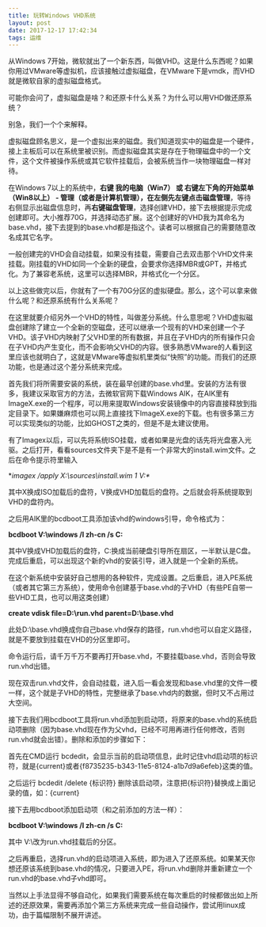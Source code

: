 ```yaml
---
title: 玩转Windows VHD系统
layout: post
date: 2017-12-17 17:42:34
tags: 运维
---
```


从Windows 7开始，微软就出了一个新东西，叫做VHD。这是什么东西呢？如果你用过VMware等虚拟机，应该接触过虚拟磁盘，在VMware下是vmdk，而VHD就是微软自家的虚拟磁盘格式。

可能你会问了，虚拟磁盘是啥？和还原卡什么关系？为什么可以用VHD做还原系统？

别急，我们一个个来解释。

虚拟磁盘顾名思义，是一个虚拟出来的磁盘。我们知道现实中的磁盘是一个硬件，接上主板后可以在系统里被识别。而虚拟磁盘其实是存在于物理磁盘中的一个文件，这个文件被操作系统或其它软件挂载后，会被系统当作一块物理磁盘一样对待。

在Windows 7以上的系统中，**右键 我的电脑（Win7） **或 **右键左下角的开始菜单（Win8以上）** - **管理（或者是计算机管理）**，在左侧先**左键点击磁盘管理**，等待右侧显示出磁盘信息时，再**右键磁盘管理**，选择创建VHD，接下去根据提示完成创建即可。大小推荐70G，并选择动态扩展。这个创建好的VHD我为其命名为base.vhd，接下去提到的base.vhd都是指这个。读者可以根据自己的需要随意改名成其它名字。

一般创建完的VHD会自动挂载，如果没有挂载，需要自己去双击那个VHD文件来挂载。刚挂载的VHD如同一个全新的硬盘，会要求你选择MBR或GPT，并格式化。为了兼容老系统，这里可以选择MBR，并格式化一个分区。

以上这些做完以后，你就有了一个有70G分区的虚拟硬盘。那么，这个可以拿来做什么呢？和还原系统有什么关系呢？

在这里就要介绍另外一个VHD的特性，叫做差分系统。什么意思呢？VHD虚拟磁盘创建除了建立一个全新的空磁盘，还可以继承一个现有的VHD来创建一个子VHD。该子VHD内映射了父VHD里的所有数据，并且在子VHD内的所有操作只会在子VHD内产生变化，而不会影响父VHD的内容。很多熟悉VMware的人看到这里应该也就明白了，这就是VMware等虚拟机里类似“快照”的功能。而我们的还原功能，也是通过这个差分系统来完成。

首先我们将所需要安装的系统，装在最早创建的base.vhd里。安装的方法有很多，我建议采取官方的方法，去微软官网下载Windows AIK，在AIK里有ImageX.exe的一个程序，可以用来提取Windows安装镜像中的内容直接释放到指定目录下。如果嫌麻烦也可以网上直接找下ImageX.exe的下载。也有很多第三方可以实现类似的功能，比如GHOST之类的，但是不是太建议使用。

有了Imagex以后，可以先将系统ISO挂载，或者如果是光盘的话先将光盘塞入光驱。之后打开，看看sources文件夹下是不是有一个非常大的install.wim文件。之后在命令提示符里输入

**imagex /apply X:\sources\install.wim 1 V:\**

其中X换成ISO加载后的盘符，V换成VHD加载后的盘符。之后就会将系统提取到VHD的盘符内。

之后用AIK里的bcdboot工具添加该vhd的windows引导，命令格式为：

**bcdboot V:\windows /l zh-cn /s C:**

其中V换成VHD加载后的盘符，C:换成当前硬盘引导所在扇区，一半默认是C盘。完成后重启，可以出现这个新的vhd的安装引导，进入就是一个全新的系统。

在这个新系统中安装好自己想用的各种软件，完成设置。之后重启，进入PE系统（或者其它第三方系统），使用命令创建基于base.vhd的子VHD（有些PE自带一些VHD工具，也可以用这类创建）

**create vdisk file=D:\run.vhd parent=D:\base.vhd**

此处D:\base.vhd换成你自己base.vhd保存的路径，run.vhd也可以自定义路径，就是不要放到挂载在VHD的分区里即可。

命令运行后，请千万千万不要再打开base.vhd，不要挂载base.vhd，否则会导致run.vhd出错。

现在双击run.vhd文件，会自动挂载，进入后一看会发现和base.vhd里的文件一模一样，这个就是子VHD的特性，完整继承了base.vhd内的数据，但时又不占用过大空间。

接下去我们用bcdboot工具将run.vhd添加到启动项，将原来的base.vhd的系统启动项删除（因为base.vhd现在作为父vhd，已经不可用再进行任何修改，否则run.vhd就会出错）。删除和添加的步骤如下：

首先在CMD运行 bcdedit，会显示当前的启动项信息，此时记住vhd启动项的标识符，就是{current}或者{f8735235-b343-11e5-8124-a1b7d9a6efeb}这类的值。

之后运行 bcdedit /delete {标识符} 删除该启动项，注意把{标识符}替换成上面记录的值，如：{current}

接下去用bcdboot添加启动项（和之前添加的方法一样）：

**bcdboot V:\windows /l zh-cn /s C:**

其中 V:\改为run.vhd挂载后的分区。

之后再重启，选择run.vhd的启动项进入系统，即为进入了还原系统。如果某天你想还原该系统到base.vhd的情况，只要进入PE，将run.vhd删除并重新建立一个run.vhd的base.vhd子vhd即可。

当然以上手法显得不够自动化，如果我们需要系统在每次重启的时候都做出如上所述的还原效果，需要再添加个第三方系统来完成一些自动操作，尝试用linux成功，由于篇幅限制不展开讲述。